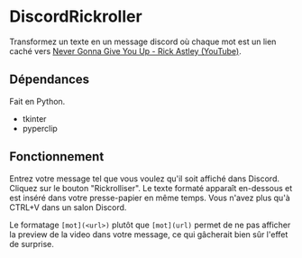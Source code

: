 # DiscordRickroller

Transformez un texte en un message discord où chaque mot est un lien caché vers [Never Gonna Give You Up - Rick Astley (YouTube)](https://www.youtube.com/watch?v=dQw4w9WgXcQ).

## Dépendances

Fait en Python.

- tkinter
- pyperclip

## Fonctionnement

Entrez votre message tel que vous voulez qu'il soit affiché dans Discord. Cliquez sur le bouton "Rickrolliser". Le texte formaté apparaît en-dessous et est inséré dans votre presse-papier en même temps. Vous n'avez plus qu'à CTRL+V dans un salon Discord.

Le formatage `[mot](<url>)` plutôt que `[mot](url)` permet de ne pas afficher la preview de la video dans votre message, ce qui gâcherait bien sûr l'effet de surprise.
